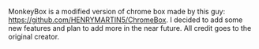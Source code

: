 MonkeyBox is a modified version of chrome box made by this guy: https://github.com/HENRYMARTIN5/ChromeBox. I decided to add some new features and plan to add more in the near future. All credit goes to the original creator.
